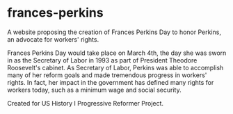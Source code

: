 # frances-perkins
A website proposing the creation of Frances Perkins Day to honor Perkins, an advocate for workers' rights. 

Frances Perkins Day would take place on March 4th, the day she was sworn in as the Secretary of Labor in 1993 as part of President Theodore Roosevelt's cabinet. As Secretary of Labor, Perkins was able to accomplish many of her reform goals and made tremendous progress in workers' rights. In fact, her impact in the government has defined many rights for workers today, such as a minimum wage and social security.

Created for US History I Progressive Reformer Project.
